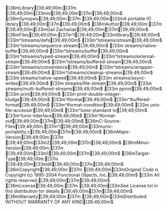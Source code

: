 [36mLibrary[39;49;00m:[37m       [39;49;00m[33mio[39;49;00m[37m[39;49;00m$
[36mSynopsis[39;49;00m:[37m      [39;49;00m[33mA portable IO library[39;49;00m[37m[39;49;00m$
[36mAuthor[39;49;00m:[37m        [39;49;00m[33mGail Zacharias[39;49;00m[37m[39;49;00m$
[36mFiles[39;49;00m:[37m^I[39;49;00m[33mlibrary[39;49;00m$
[33m^Istreams/defs[39;49;00m$
[33m^Istreams/stream[39;49;00m$
[33m^Istreams/sequence-stream[39;49;00m$
[33m        streams/native-buffer[39;49;00m$
[33m^Istreams/buffer[39;49;00m$
[33m^Istreams/typed-stream[39;49;00m$
[33m^Istreams/external-stream[39;49;00m$
[33m^Istreams/buffered-stream[39;49;00m$
[33m^Istreams/convenience[39;49;00m$
[33m^Istreams/wrapper-stream[39;49;00m$
[33m^Istreams/cleanup-streams[39;49;00m$
[33m        streams/native-speed[39;49;00m$
[33m        streams/async-writes[39;49;00m$
[33m        streams/file-stream[39;49;00m$
[33m        streams/multi-buffered-streams[39;49;00m$
[33m        pprint[39;49;00m$
[33m        print[39;49;00m$
[33m        print-double-integer-kludge[39;49;00m$
[33m^Iformat[39;49;00m$
[33m^Ibuffered-format[39;49;00m$
[33m^Iformat-condition[39;49;00m$
[33m        unix-file-accessor[39;49;00m$
[33m^Iunix-standard-io[39;49;00m$
[33m^Iunix-interface[39;49;00m$
[33m^Iformat-out[39;49;00m[37m[39;49;00m$
[36mC-Source-Files[39;49;00m:[37m^I[39;49;00m[33munix-portability.c[39;49;00m[37m[39;49;00m$
[36mMajor-Version[39;49;00m:[37m [39;49;00m[33m2[39;49;00m[37m[39;49;00m$
[36mMinor-Version[39;49;00m:[37m [39;49;00m[33m1[39;49;00m[37m[39;49;00m$
[36mTarget-Type[39;49;00m:[37m   [39;49;00m[33mdll[39;49;00m[37m[39;49;00m$
[36mCopyright[39;49;00m:[37m    [39;49;00m[33mOriginal Code is Copyright (c) 1995-2004 Functional Objects, Inc.[39;49;00m$
[33m              All rights reserved.[39;49;00m[37m[39;49;00m$
[36mLicense[39;49;00m:[37m      [39;49;00m[33mSee License.txt in this distribution for details.[39;49;00m[37m[39;49;00m$
[36mWarranty[39;49;00m:[37m     [39;49;00m[33mDistributed WITHOUT WARRANTY OF ANY KIND[39;49;00m$
